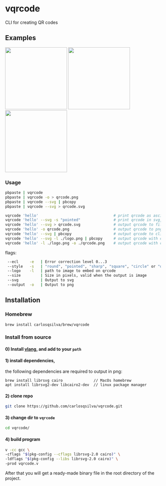 # vqrcode

CLI for creating QR codes

## Examples

<p float="left">
<img style="display:inline-block" width="200" src="https://user-images.githubusercontent.com/19891059/210896313-5d5941e9-6955-4f58-ab16-9114f4114c28.svg" />
<img style="display:inline-block" width="200" src="https://user-images.githubusercontent.com/19891059/210896391-e9da0b80-6e56-4620-8ffe-7f2fddbbe024.svg" />
<img style="display:inline-block" width="200" src="https://user-images.githubusercontent.com/19891059/210896490-e97456f4-51da-4e84-9042-176f84a11f5e.svg" />
</p>

### Usage

```bash
pbpaste | vqrcode
pbpaste | vqrcode -o > qrcode.png
pbpaste | vqrcode --svg | pbcopy
pbpaste | vqrcode --svg > qrcode.svg

vqrcode 'hello'                                  # print qrcode as ascii to console
vqrcode 'hello' --svg -s "pointed"               # print qrcode in svg, with "pointed" style
vqrcode 'hello' --svg > qrcode.svg               # output qrcode to file
vqrcode 'hello' -o qrcode.png                    # output qrcode to png file (only support png)
vqrcode 'hello' --svg | pbcopy                   # output qrcode to clipboard
vqrcode 'hello' --svg -l ./logo.png | pbcopy     # output qrcode with custom logo to clipboard
vqrcode 'hello' -l ./logo.png -o ./qrcode.png    # output qrcode with custom logo to file
```

flags:

```sh
 --ecl     -e   | Error correction level 0...3
 --style   -s   | "round", "pointed", "sharp", "square", "circle" or "dot"
 --logo    -l   | path to image to embed on qrcode
 --size         | Size in pixels, valid when the output is image
 --svg          | Output to svg
 --output  -o   | Output to png
```

## Installation

### Homebrew

```bash
brew install carlosqsilva/brew/vqrcode
```

### Install from source

#### 0) Install [vlang](https://vlang.io), and add to your `path`

#### 1) install dependencies,

the following dependencies are required to output in png:

```
brew install librsvg cairo              // MacOs homebrew
apt install librsvg2-dev libcairo2-dev  // linux package manager
```

#### 2) clone repo

```bash
git clone https://github.com/carlosqsilva/vqrcode.git
```

#### 3) change dir to `vqrcode`

```bash
cd vqrcode/
```

#### 4) build program

```bash
v -cc gcc \
-cflags "$(pkg-config --cflags librsvg-2.0 cairo)" \
-ldflags "$(pkg-config --libs librsvg-2.0 cairo)" \
-prod vqrcode.v
```

After that you will get a ready-made binary file in the root directory of the project.

